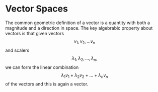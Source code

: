 # Vector Spaces

The common geometric definition of a vector is a quantity with both a magnitude and a direction in space. The key algebrabic property about vectors is that given vectors $$v_1, v_2, ... v_n$$ and scalers $$\lambda_1, \lambda_2, ..., \lambda_n,$$ we can form the linear combination $$\lambda_1v_1 + \lambda_2v_2 + ... + \lambda_nv_n$$ of the vectors and this is again a vector.
